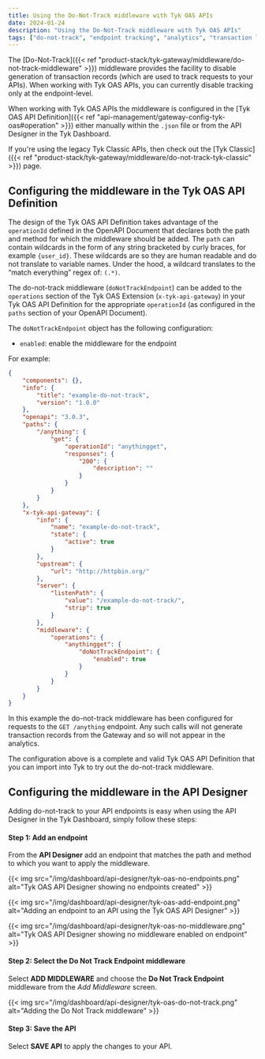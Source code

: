 ```yaml
---
title: Using the Do-Not-Track middleware with Tyk OAS APIs
date: 2024-01-24
description: "Using the Do-Not-Track middleware with Tyk OAS APIs"
tags: ["do-not-track", "endpoint tracking", "analytics", "transaction logging", "middleware", "per-endpoint", "Tyk OAS"]
---
```


The [Do-Not-Track]({{< ref "product-stack/tyk-gateway/middleware/do-not-track-middleware" >}}) middleware provides the facility to disable generation of transaction records (which are used to track requests to your APIs). When working with Tyk OAS APIs, you can currently disable tracking only at the endpoint-level.

When working with Tyk OAS APIs the middleware is configured in the [Tyk OAS API Definition]({{< ref "api-management/gateway-config-tyk-oas#operation" >}}) either manually within the `.json` file or from the API Designer in the Tyk Dashboard.

If you're using the legacy Tyk Classic APIs, then check out the [Tyk Classic]({{< ref "product-stack/tyk-gateway/middleware/do-not-track-tyk-classic" >}}) page.

## Configuring the middleware in the Tyk OAS API Definition

The design of the Tyk OAS API Definition takes advantage of the `operationId` defined in the OpenAPI Document that declares both the path and method for which the middleware should be added. The `path` can contain wildcards in the form of any string bracketed by curly braces, for example `{user_id}`. These wildcards are so they are human readable and do not translate to variable names. Under the hood, a wildcard translates to the “match everything” regex of: `(.*)`.

The do-not-track middleware (`doNotTrackEndpoint`) can be added to the `operations` section of the Tyk OAS Extension (`x-tyk-api-gateway`) in your Tyk OAS API Definition for the appropriate `operationId` (as configured in the `paths` section of your OpenAPI Document).

The `doNotTrackEndpoint` object has the following configuration:
- `enabled`: enable the middleware for the endpoint

For example:
```json {hl_lines=["39-41"],linenos=true, linenostart=1}
{
    "components": {},
    "info": {
        "title": "example-do-not-track",
        "version": "1.0.0"
    },
    "openapi": "3.0.3",
    "paths": {
        "/anything": {
            "get": {
                "operationId": "anythingget",
                "responses": {
                    "200": {
                        "description": ""
                    }
                }
            }
        }
    },
    "x-tyk-api-gateway": {
        "info": {
            "name": "example-do-not-track",
            "state": {
                "active": true
            }
        },
        "upstream": {
            "url": "http://httpbin.org/"
        },
        "server": {
            "listenPath": {
                "value": "/example-do-not-track/",
                "strip": true
            }
        },
        "middleware": {
            "operations": {
                "anythingget": {
                    "doNotTrackEndpoint": {
                        "enabled": true
                    }               
                }
            }
        }
    }
}
```

In this example the do-not-track middleware has been configured for requests to the `GET /anything` endpoint. Any such calls will not generate transaction records from the Gateway and so will not appear in the analytics.

The configuration above is a complete and valid Tyk OAS API Definition that you can import into Tyk to try out the do-not-track middleware.

## Configuring the middleware in the API Designer

Adding do-not-track to your API endpoints is easy when using the API Designer in the Tyk Dashboard, simply follow these steps:

#### Step 1: Add an endpoint

From the **API Designer** add an endpoint that matches the path and method to which you want to apply the middleware.

{{< img src="/img/dashboard/api-designer/tyk-oas-no-endpoints.png" alt="Tyk OAS API Designer showing no endpoints created" >}}

{{< img src="/img/dashboard/api-designer/tyk-oas-add-endpoint.png" alt="Adding an endpoint to an API using the Tyk OAS API Designer" >}}

{{< img src="/img/dashboard/api-designer/tyk-oas-no-middleware.png" alt="Tyk OAS API Designer showing no middleware enabled on endpoint" >}}

#### Step 2: Select the Do Not Track Endpoint middleware

Select **ADD MIDDLEWARE** and choose the **Do Not Track Endpoint** middleware from the *Add Middleware* screen.

{{< img src="/img/dashboard/api-designer/tyk-oas-do-not-track.png" alt="Adding the Do Not Track middleware" >}}

#### Step 3: Save the API

Select **SAVE API** to apply the changes to your API.